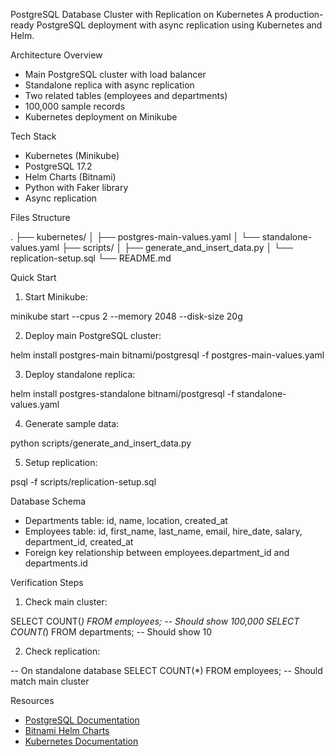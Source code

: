 PostgreSQL Database Cluster with Replication on Kubernetes
A production-ready PostgreSQL deployment with async replication using Kubernetes and Helm.

Architecture Overview
- Main PostgreSQL cluster with load balancer
- Standalone replica with async replication
- Two related tables (employees and departments)
- 100,000 sample records
- Kubernetes deployment on Minikube

Tech Stack
- Kubernetes (Minikube)
- PostgreSQL 17.2
- Helm Charts (Bitnami)
- Python with Faker library
- Async replication

Files Structure

.
├── kubernetes/
│   ├── postgres-main-values.yaml
│   └── standalone-values.yaml
├── scripts/
│   ├── generate_and_insert_data.py
│   └── replication-setup.sql
└── README.md


Quick Start
1. Start Minikube:

minikube start --cpus 2 --memory 2048 --disk-size 20g


2. Deploy main PostgreSQL cluster:

helm install postgres-main bitnami/postgresql -f postgres-main-values.yaml


3. Deploy standalone replica:

helm install postgres-standalone bitnami/postgresql -f standalone-values.yaml


4. Generate sample data:

python scripts/generate_and_insert_data.py


5. Setup replication:

psql -f scripts/replication-setup.sql

Database Schema
- Departments table: id, name, location, created_at
- Employees table: id, first_name, last_name, email, hire_date, salary, department_id, created_at
- Foreign key relationship between employees.department_id and departments.id

Verification Steps
1. Check main cluster:

SELECT COUNT(*) FROM employees;  -- Should show 100,000
SELECT COUNT(*) FROM departments;  -- Should show 10


2. Check replication:

-- On standalone database
SELECT COUNT(*) FROM employees;  -- Should match main cluster


Resources
- [PostgreSQL Documentation](https://www.postgresql.org/docs/)
- [Bitnami Helm Charts](https://github.com/bitnami/charts)
- [Kubernetes Documentation](https://kubernetes.io/docs/)
